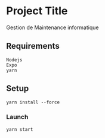 # Project Title
Gestion de Maintenance informatique

## Requirements
    Nodejs
    Expo
    yarn


## Setup
    yarn install --force

### Launch
    yarn start
